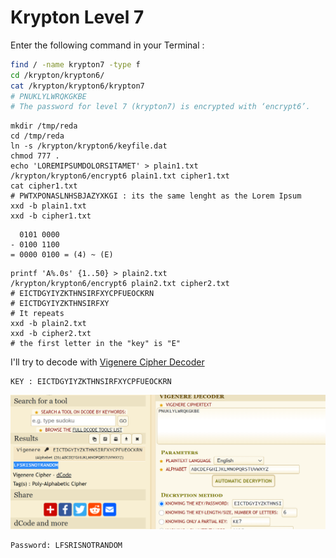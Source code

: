 # Krypton Level 7
Enter the following command in your Terminal :

```bash
find / -name krypton7 -type f
cd /krypton/krypton6/
cat /krypton/krypton6/krypton7
# PNUKLYLWRQKGKBE
# The password for level 7 (krypton7) is encrypted with ‘encrypt6’.
```
```
mkdir /tmp/reda
cd /tmp/reda
ln -s /krypton/krypton6/keyfile.dat
chmod 777 .
echo 'LOREMIPSUMDOLORSITAMET' > plain1.txt
/krypton/krypton6/encrypt6 plain1.txt cipher1.txt
cat cipher1.txt
# PWTXPONASLNHSBJAZYXKGI : its the same lenght as the Lorem Ipsum
xxd -b plain1.txt
xxd -b cipher1.txt
```

```
  0101 0000
- 0100 1100
= 0000 0100 = (4) ~ (E)
```

```
printf 'A%.0s' {1..50} > plain2.txt
/krypton/krypton6/encrypt6 plain2.txt cipher2.txt
# EICTDGYIYZKTHNSIRFXYCPFUEOCKRN
# EICTDGYIYZKTHNSIRFXY
# It repeats
xxd -b plain2.txt
xxd -b cipher2.txt
# the first letter in the "key" is "E"
```
I'll try to decode with [Vigenere Cipher Decoder](https://www.dcode.fr/vigenere-cipher)
```
KEY : EICTDGYIYZKTHNSIRFXYCPFUEOCKRN
```
![Capture](https://github.com/Reda-BELHAJ/OverTheWire/blob/main/Krypton/Captures/Capture4.PNG)

```bash
Password: LFSRISNOTRANDOM
```
